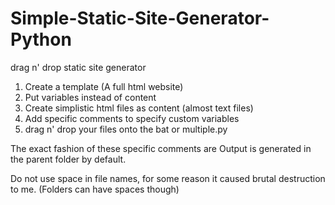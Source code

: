 # Simple-Static-Site-Generator-Python
drag n' drop static site generator

1. Create a template (A full html website)
2. Put variables instead of content
3. Create simplistic html files as content (almost text files)
4. Add specific comments to specify custom variables
5. drag n' drop your files onto the bat or multiple.py

The exact fashion of these specific comments are <!-- |ELEMENT|*Name here*|BLOCK -->
Output is generated in the parent folder by default.

Do not use space in file names, for some reason it caused brutal destruction to me. (Folders can have spaces though)
